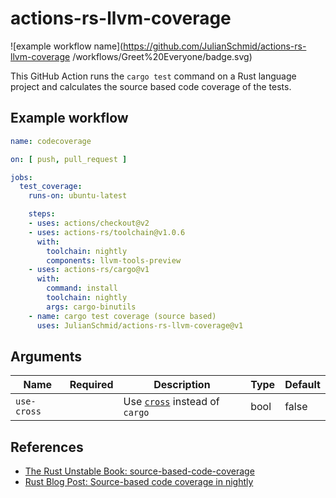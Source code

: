 # actions-rs-llvm-coverage

![example workflow name](https://github.com/JulianSchmid/actions-rs-llvm-coverage
/workflows/Greet%20Everyone/badge.svg)

This GitHub Action runs the `cargo test` command on a Rust language project and calculates the source based code coverage of the tests.

## Example workflow

```yaml
name: codecoverage

on: [ push, pull_request ]

jobs:
  test_coverage:
    runs-on: ubuntu-latest

    steps:
    - uses: actions/checkout@v2
    - uses: actions-rs/toolchain@v1.0.6
      with:
        toolchain: nightly
        components: llvm-tools-preview
    - uses: actions-rs/cargo@v1
      with:
        command: install
        toolchain: nightly
        args: cargo-binutils
    - name: cargo test coverage (source based)
      uses: JulianSchmid/actions-rs-llvm-coverage@v1
```

## Arguments

| Name        | Required | Description                                                              | Type   | Default |
| ------------| :------: | -------------------------------------------------------------------------| ------ | --------|
| `use-cross` |          | Use [`cross`](https://github.com/rust-embedded/cross) instead of `cargo` | bool   | false   |

## References

* [The Rust Unstable Book: source-based-code-coverage](https://doc.rust-lang.org/nightly/unstable-book/compiler-flags/source-based-code-coverage.html)
* [Rust Blog Post: Source-based code coverage in nightly](https://blog.rust-lang.org/inside-rust/2020/11/12/source-based-code-coverage.html)